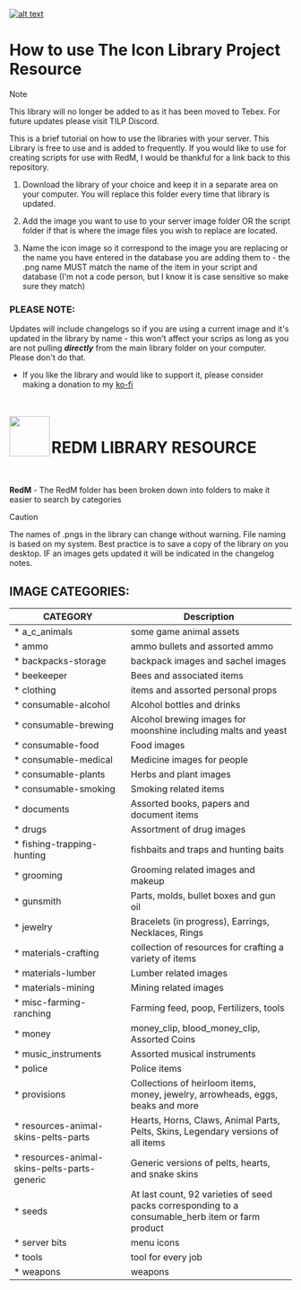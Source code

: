 <a id="libraryiconxsm" href="#libraryiconxsm"><img alt="alt text" src="https://github.com/user-attachments/assets/1fe211e1-53b6-4142-b5b2-ac0fa71c8ef4" /></a>
# How to use The Icon Library Project Resource

> [!NOTE] 
> This library will no longer be added to as it has been moved to Tebex. For future updates please visit TILP Discord.

This is a brief tutorial on how to use the libraries with your server. This Library is free to use and is added to frequently. 
If you would like to use for creating scripts for use with RedM, I would be thankful for a link back to this repository.

1. Download the library of your choice and keep it in a separate area on your computer. You will replace this folder every time that library is updated.

2. Add the image you want to use to your server image folder OR the script folder if that is where the image files you wish to replace are located.

3. Name the icon image so it correspond to the image you are replacing or the name you have entered in the database you are adding them to - the .png name MUST match the name of the item in your script and database (I'm not a code person, but I know it is case sensitive so make sure they match)

### **PLEASE NOTE:**
Updates will include changelogs so if you are using a current image and it's updated in the library by name - this won't affect your scrips as long as you are not pulling ***directly*** from the main library folder on your computer. Please don't do that.

* If you like the library and would like to support it, please consider making a donation to my [ko-fi](https://ko-fi.com/theiconlibraryproject)

<br/>
<br/>

<img align="left" width="72" src="https://github.com/user-attachments/assets/03bd8da2-6c3e-4512-b180-faf3f4354ed6"/>

# REDM LIBRARY RESOURCE
<br/>

**RedM** - The RedM folder has been broken down into folders to make it easier to search by categories 

> [!CAUTION]
> The names of .pngs in the library can change without warning. File naming is based on my system. Best practice is to save a copy of the library on you desktop. IF an images gets updated it will be indicated in the changelog notes.

## IMAGE CATEGORIES:
| CATEGORY | Description |
| --- | --- |
| * a_c_animals | some game animal assets |
| * ammo | ammo bullets and assorted ammo |
| * backpacks-storage | backpack images and sachel images |
| * beekeeper | Bees and associated items |
| * clothing | items and assorted personal props |
| * consumable-alcohol | Alcohol bottles and drinks |
| * consumable-brewing | Alcohol brewing images for moonshine including malts and yeast |
| * consumable-food | Food images |
| * consumable-medical | Medicine images for people |
| * consumable-plants | Herbs and plant images |
| * consumable-smoking | Smoking related items |
| * documents | Assorted books, papers and document items |
| * drugs | Assortment of drug images |
| * fishing-trapping-hunting | fishbaits and traps and hunting baits |
| * grooming | Grooming related images and makeup |
| * gunsmith | Parts, molds, bullet boxes and gun oil |
| * jewelry | Bracelets (in progress), Earrings, Necklaces, Rings |
| * materials-crafting | collection of resources for crafting a variety of items |
| * materials-lumber | Lumber related images |
| * materials-mining | Mining related images |
| * misc-farming-ranching | Farming feed, poop, Fertilizers, tools |
| * money | money_clip, blood_money_clip, Assorted Coins |
| * music_instruments | Assorted musical instruments |
| * police | Police items |
| * provisions | Collections of heirloom items, money, jewelry, arrowheads, eggs, beaks and more |    
| * resources-animal-skins-pelts-parts | Hearts, Horns, Claws, Animal Parts, Pelts, Skins, Legendary versions of all items |
| * resources-animal-skins-pelts-parts-generic | Generic versions of  pelts, hearts, and snake skins |
| * seeds | At last count, 92 varieties of seed packs corresponding to a consumable_herb item or farm product |
| * server bits | menu icons |
| * tools | tool for every job |
| * weapons | weapons |
